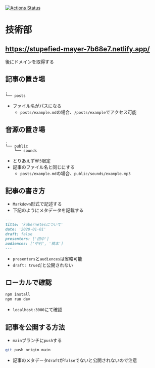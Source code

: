 [![Actions Status](https://github.com/gijutsubu/podcast/workflows/deploy/badge.svg)](https://github.com/gijutsubu/podcast/actions)

# 技術部

## <https://stupefied-mayer-7b68e7.netlify.app/>

後にドメインを取得する

## 記事の置き場

```
.
└── posts
```

- ファイル名がパスになる
  - `posts/example.md`の場合、`/posts/example`でアクセス可能

## 音源の置き場

```
.
└── public
    └── sounds
```

- とりあえず`MP3`限定
- 記事のファイル名と同じにする
  - `posts/example.md`の場合、`public/sounds/example.mp3`

## 記事の書き方

- `Markdown`形式で記述する
- 下記のようにメタデータを記載する

```md
---
title: 'kubernetesについて'
date: '2020-01-01'
draft: false
presenters: ['田中']
audiences: ['中村', '橋本']
---
```

- `presenters`と`audiences`は省略可能
- `draft: true`だと公開されない

## ローカルで確認

```bash
npm install
npm run dev
```

- `localhost:3000`にて確認

## 記事を公開する方法

- `main`ブランチに`push`する

```bash
git push origin main
```

- 記事のメタデータ`draft`が`false`でないと公開されないので注意
